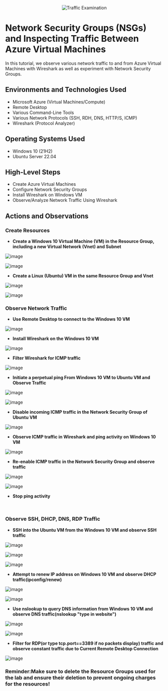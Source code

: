 <p align="center">
<img src="https://i.imgur.com/Ua7udoS.png" alt="Traffic Examination"/>
</p>

<h1>Network Security Groups (NSGs) and Inspecting Traffic Between Azure Virtual Machines</h1>
In this tutorial, we observe various network traffic to and from Azure Virtual Machines with Wireshark as well as experiment with Network Security Groups. <br />


<h2>Environments and Technologies Used</h2>

- Microsoft Azure (Virtual Machines/Compute)
- Remote Desktop
- Various Command-Line Tools
- Various Network Protocols (SSH, RDH, DNS, HTTP/S, ICMP)
- Wireshark (Protocol Analyzer)

<h2>Operating Systems Used </h2>

- Windows 10 (21H2)
- Ubuntu Server 22.04

<h2>High-Level Steps</h2>

- Create Azure Virtual Machines
- Configure Network Security Groups
- Install Wireshark on Windows VM
- Observe/Analyze Network Traffic Using Wireshark

<h2>Actions and Observations</h2>

<h3>Create Resources</h3>

- <b>Create a Windows 10 Virtual Machine (VM) in the Resource Group, including a new Virtual Network (Vnet) and Subnet</b>

![image](https://github.com/Postmoedev/azure-network-protocols/assets/150564271/f671762b-f9d6-4198-898b-3f8b31007670)

![image](https://github.com/Postmoedev/azure-network-protocols/assets/150564271/402ab76c-adc5-49f7-9d3a-8ddab0465e45)
<br />

- <b>Create a Linux (Ubuntu) VM in the same Resource Group and Vnet</b>

![image](https://github.com/Postmoedev/azure-network-protocols/assets/150564271/7a614c83-ca4a-4356-89f4-ece22fe19ba2)


![image](https://github.com/Postmoedev/azure-network-protocols/assets/150564271/8092d359-8b6e-4334-91fd-733e186c5c19)
<br />

<h3>Observe Network Traffic</h3>

- <b>Use Remote Desktop to connect to the Windows 10 VM</b>

![image](https://github.com/Postmoedev/azure-network-protocols/assets/150564271/ec9a2782-8350-4779-b8a3-21a5761c8752)
<br />
- <b>Install Wireshark on the Windows 10 VM</b>

![image](https://github.com/Postmoedev/azure-network-protocols/assets/150564271/29bb68cb-fa85-429e-9c9d-222898e64ec5)

- <b>Filter Wireshark for ICMP traffic</b>

![image](https://github.com/Postmoedev/azure-network-protocols/assets/150564271/97ac126b-d1e8-4e0f-91e4-705923503bda)

- <b>Initiate a perpetual ping From Windows 10 VM to Ubuntu VM and Observe Traffic</b>

![image](https://github.com/Postmoedev/azure-network-protocols/assets/150564271/e1c3baaf-6761-4975-8a7b-52b687c9526f)

![image](https://github.com/Postmoedev/azure-network-protocols/assets/150564271/67c5b158-8b7d-40c5-971f-418a6d513adf)

- <b>Disable incoming ICMP traffic in the Network Security Group of Ubuntu VM</b>

![image](https://github.com/Postmoedev/azure-network-protocols/assets/150564271/922246f1-e50f-48e8-a94c-6442b17b5d46)

- <b>Observe ICMP traffic in Wireshark and ping activity on Windows 10 VM</b>

![image](https://github.com/Postmoedev/azure-network-protocols/assets/150564271/f64452b4-3209-49c3-9027-5815652bb782)

- <b>Re-enable ICMP traffic in the Network Security Group and observe traffic</b>

![image](https://github.com/Postmoedev/azure-network-protocols/assets/150564271/90508825-452c-4f8f-8dd2-5525c36965d8)

![image](https://github.com/Postmoedev/azure-network-protocols/assets/150564271/ca7af4be-c8f7-4e8e-b605-4cbd7d162e18)

- <b>Stop ping activity</b>
<br />
<h3>Observe SSH, DHCP, DNS, RDP Traffic</h3>

- <b>SSH into the Ubuntu VM from the Windows 10 VM and observe SSH traffic</b>

![image](https://github.com/Postmoedev/azure-network-protocols/assets/150564271/f83807d6-795d-4a28-af3a-826c54fd0b77)

![image](https://github.com/Postmoedev/azure-network-protocols/assets/150564271/44d1156f-4c73-42af-8556-39c0c8d080d8)

![image](https://github.com/Postmoedev/azure-network-protocols/assets/150564271/17ba8a2b-2efe-486c-b617-6862c61e5ccc)

- <b>Attempt to renew IP address on Windows 10 VM and observe DHCP traffic(ipconfig/renew)</b>

![image](https://github.com/Postmoedev/azure-network-protocols/assets/150564271/ec0b0708-04d1-4a1c-9991-a3f5d23ebfb6)

![image](https://github.com/Postmoedev/azure-network-protocols/assets/150564271/84d4ffea-18b1-41e5-ad95-eebbfa580f29)

- <b>Use nslookup to query DNS information from Windows 10 VM and observe DNS traffic(nslookup "type in website")</b>

![image](https://github.com/Postmoedev/azure-network-protocols/assets/150564271/91f9cdc4-90f2-427b-87da-20cb0774ed97)

![image](https://github.com/Postmoedev/azure-network-protocols/assets/150564271/3a02c5f4-2585-4a50-8ecc-a17b3f1c7a11)

- <b>Filter for RDP(or type tcp.port==3389 if no packets display) traffic and observe constant traffic due to Current Remote Desktop Connection</b>

![image](https://github.com/Postmoedev/azure-network-protocols/assets/150564271/a033a5cd-bd7c-410c-bcc9-6333497c8f56)

<h3>Reminder:Make sure to delete the Resource Groups used for the lab and ensure their deletion to prevent ongoing charges for the resources!</h3>
